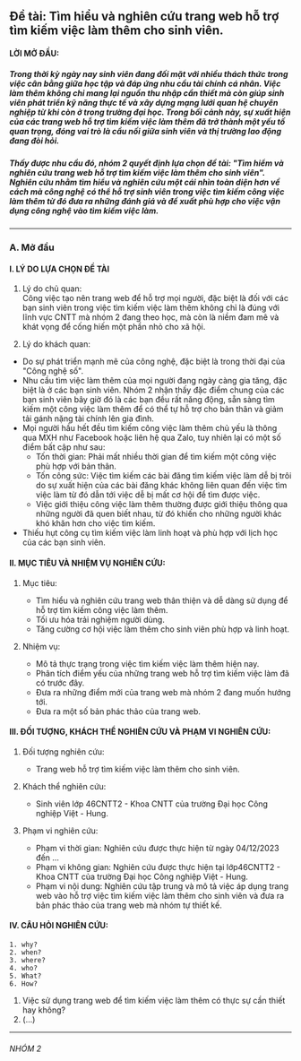 ## Đề tài: Tìm hiểu và nghiên cứu trang web hỗ trợ tìm kiếm việc làm thêm cho sinh viên.

#### LỜI MỞ ĐẦU:

##### Trong thời kỳ ngày nay sinh viên đang đối mặt với nhiều thách thức trong việc cân bằng giữa học tập và đáp ứng nhu cầu tài chính cá nhân. Việc làm thêm không chỉ mang lại nguồn thu nhập cần thiết mà còn giúp sinh viên phát triển kỹ năng thực tế và xây dựng mạng lưới quan hệ chuyên nghiệp từ khi còn ở trong trường đại học. Trong bối cảnh này, sự xuất hiện của các trang web hỗ trợ tìm kiếm việc làm thêm đã trở thành một yếu tố quan trọng, đóng vai trò là cầu nối giữa sinh viên và thị trường lao động đang đòi hỏi.

##### Thấy được nhu cầu đó, nhóm 2 quyết định lựa chọn đề tài: "Tìm hiểm và nghiên cứu trang web hỗ trợ tìm kiếm việc làm thêm cho sinh viên". Nghiên cứu nhằm tìm hiểu và nghiên cứu một cái nhìn toàn diện hơn về cách mà công nghệ có thể hỗ trợ sinh viên trong việc tìm kiếm công việc làm thêm từ đó đưa ra những đánh giá và đề xuất phù hợp cho việc vận dụng công nghệ vào tìm kiếm việc làm.

---

### A. Mở đầu

#### I. LÝ DO LỰA CHỌN ĐỀ TÀI

1. Lý do chủ quan: <br>
   Công việc tạo nên trang web để hỗ trợ mọi người, đặc biệt là đối với các bạn sinh viên trong việc tìm kiếm việc làm thêm không chỉ là đúng với lĩnh vực CNTT mà nhóm 2 đang theo học, mà còn là niềm đam mê và khát vọng để cống hiến một phần nhỏ cho xã hội.

2. Lý do khách quan:

- Do sự phát triển mạnh mẽ của công nghệ, đặc biệt là trong thời đại của "Công nghệ số".
- Nhu cầu tìm việc làm thêm của mọi người đang ngày càng gia tăng, đặc biệt là ở các bạn sinh viên. Nhóm 2 nhận thấy đặc điểm chung của các bạn sinh viên bây giờ đó là các bạn đều rất năng động, sẵn sàng tìm kiếm một công việc làm thêm để có thể tự hỗ trợ cho bản thân và giảm tải gánh nặng tài chính lên gia đình.
- Mọi người hầu hết đều tìm kiếm công việc làm thêm chủ yếu là thông qua MXH như Facebook hoặc liên hệ qua Zalo, tuy nhiên lại có một số điểm bất cập như sau:
  - Tốn thời gian: Phải mất nhiều thời gian để tìm kiếm một công việc phù hợp với bản thân.
  - Tốn công sức: Việc tìm kiếm các bài đăng tìm kiếm việc làm dễ bị trôi do sự xuất hiện của các bài đăng khác không liên quan đến việc tìm việc làm từ đó dẫn tới việc dễ bị mất cơ hội để tìm được việc.
  - Việc giới thiệu công việc làm thêm thường được giới thiệu thông qua những người đã quen biết nhau, từ đó khiến cho những người khác khó khăn hơn cho việc tìm kiếm.
- Thiếu hụt công cụ tìm kiếm việc làm linh hoạt và phù hợp với lịch học của các bạn sinh viên.

#### II. MỤC TIÊU VÀ NHIỆM VỤ NGHIÊN CỨU:

1. Mục tiêu:

   - Tìm hiểu và nghiên cứu trang web thân thiện và dễ dàng sử dụng để hỗ trợ tìm kiếm công việc làm thêm.
   - Tối ưu hóa trải nghiệm người dùng.
   - Tăng cường cơ hội việc làm thêm cho sinh viên phù hợp và linh hoạt.

2. Nhiệm vụ:

   - Mô tả thực trạng trong việc tìm kiếm việc làm thêm hiện nay.
   - Phân tích điểm yếu của những trang web hỗ trợ tìm kiếm việc làm đã có trước đây.
   - Đưa ra những điểm mới của trang web mà nhóm 2 đang muốn hướng tới.
   - Đưa ra một số bản phác thảo của trang web.

#### III. ĐỐI TƯỢNG, KHÁCH THỂ NGHIÊN CỨU VÀ PHẠM VI NGHIÊN CỨU:

1. Đối tượng nghiên cứu:

   - Trang web hỗ trợ tìm kiếm việc làm thêm cho sinh viên.

2. Khách thể nghiên cứu:

   - Sinh viên lớp 46CNTT2 - Khoa CNTT của trường Đại học Công nghiệp Việt - Hung.

3. Phạm vi nghiên cứu:
   - Phạm vi thời gian: Nghiên cứu được thực hiện từ ngày 04/12/2023 đến ...
   - Phạm vi không gian: Nghiên cứu được thực hiện tại lớp46CNTT2 - Khoa CNTT của trường Đại học Công nghiệp Việt - Hung.
   - Phạm vi nội dung: Nghiên cứu tập trung và mô tả việc áp dụng trang web vào hỗ trợ việc tìm kiếm việc làm thêm cho sinh viên và đưa ra bản phác thảo của trang web mà nhóm tự thiết kế.

#### IV. CÂU HỎI NGHIÊN CỨU:

```
1. why?
2. when?
3. where?
4. who?
5. What?
6. How?
```

1. Việc sử dụng trang web để tìm kiếm việc làm thêm có thực sự cần thiết hay không?
2. (...)

---

###### NHÓM 2
